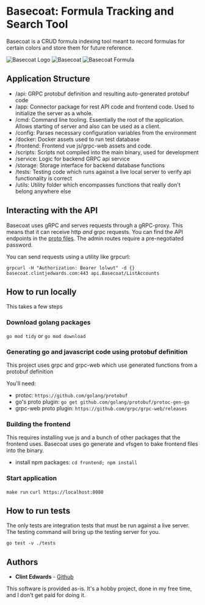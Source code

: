 # Basecoat: Formula Tracking and Search Tool

Basecoat is a CRUD formula indexing tool meant to record formulas for certain colors and store them for future reference.

![Basecoat Logo](https://i.imgur.com/ScgDBiZ.png)
![Basecoat](https://i.imgur.com/PUleJk9.png)
![Basecoat Formula](https://i.imgur.com/dB3MJUW.png)

## Application Structure

- /api: GRPC protobuf definition and resulting auto-generated protobuf code
- /app: Connector package for rest API code and frontend code. Used to initialize the server as a whole.
- /cmd: Command line tooling. Essentially the root of the application. Allows starting of server and also can be used as a client.
- /config: Parses necessary configuration variables from the environment
- /docker: Docker assets used to run test database
- /frontend: Frontend vue js/grpc-web assets and code.
- /scripts: Scripts not compiled into the main binary, used for development
- /service: Logic for backend GRPC api service
- /storage: Storage interface for backend database functions
- /tests: Testing code which runs against a live local server to verify api functionality is correct
- /utils: Utility folder which encompasses functions that really don't belong anywhere else

## Interacting with the API

Basecoat uses gRPC and serves requests through a gRPC-proxy. This means that it can receive http _and_ grpc requests. You can find the API endpoints in the [proto files](./api). The admin routes require a pre-negotiated password.

You can send requests using a utility like grpcurl:

`grpcurl -H "Authorization: Bearer lolwut" -d {} basecoat.clintjedwards.com:443 api.Basecoat/ListAccounts`

## How to run locally

This takes a few steps

### Download golang packages

`go mod tidy` or `go mod download`

### Generating go and javascript code using protobuf definition

This project uses grpc and grpc-web which use generated functions from a protobuf definition

You'll need:

- protoc: `https://github.com/golang/protobuf`
- go's proto plugin: `go get github.com/golang/protobuf/protoc-gen-go`
- grpc-web proto plugin: `https://github.com/grpc/grpc-web/releases`

### Building the frontend

This requires installing vue js and a bunch of other packages that the frontend uses. Basecoat uses go generate and vfsgen to bake frontend files into the binary.

- install npm packages: `cd frontend; npm install`

### Start application

`make run`
`curl https://localhost:8080`

## How to run tests

The only tests are integration tests that must be run against a live server. The testing command will bring up the testing server for you.

`go test -v ./tests`

## Authors

- **Clint Edwards** - [Github](https://github.com/clintjedwards)

This software is provided as-is. It's a hobby project, done in my free time, and I don't get paid for doing it.
